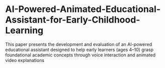 # AI-Powered-Animated-Educational-Assistant-for-Early-Childhood-Learning
This paper presents the development and evaluation of an AI-powered educational assistant  designed to help early learners (ages 4–10) grasp foundational academic concepts through voice  interaction and animated video explanations
